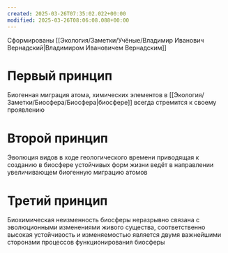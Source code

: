 ```yaml
---
created: 2025-03-26T07:35:02.022+00:00
modified: 2025-03-26T08:06:08.088+00:00
---
```

Сформированы [[Экология/Заметки/Учёные/Владимир Иванович Вернадский|Владимиром Ивановичем Вернадским]]

# Первый принцип
Биогенная миграция атома, химических элементов в [[Экология/Заметки/Биосфера/Биосфера|биосфере]] всегда стремится к своему проявлению
# Второй принцип
Эволюция видов в ходе геологического времени приводящая к созданию в биосфере устойчивых форм жизни ведёт в направлении увеличивающем биогенную миграцию атомов
# Третий принцип
Биохимическая неизменность биосферы неразрывно связана с эволюционными изменениями живого существа, соответственно высокая устойчивость и изменяемостью является двумя важнейшими сторонами процессов функционирования биосферы